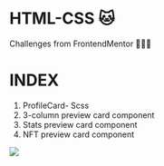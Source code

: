 # HTML-CSS 🐱
Challenges from FrontendMentor 
👩‍💻🐱
# INDEX
1. ProfileCard- Scss
2. 3-column preview card component
3. Stats preview card component
4. NFT preview card component

![](https://www.google.com/url?sa=i&url=https%3A%2F%2Fwww.apaseg.com.br%2Fgato-computadora-gif-k.html&psig=AOvVaw0wnywakaWyPa_htaN4qQV1&ust=1684447931275000&source=images&cd=vfe&ved=0CBEQjRxqFwoTCMjs09av_f4CFQAAAAAdAAAAABAE)
